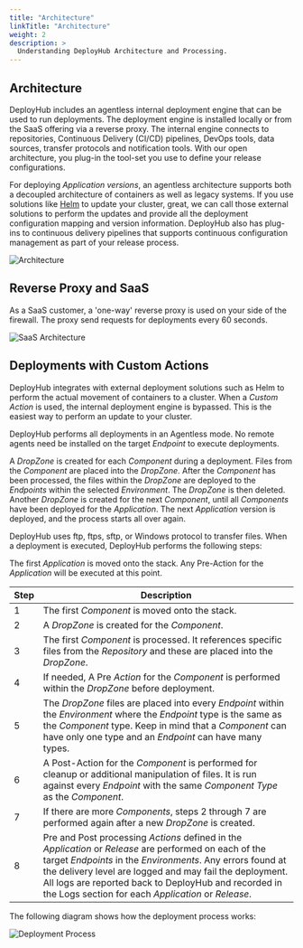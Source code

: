 ```yaml
---
title: "Architecture"
linkTitle: "Architecture"
weight: 2
description: >
  Understanding DeployHub Architecture and Processing.
---
```


## Architecture

DeployHub includes an agentless internal deployment engine that can be used to run deployments. The deployment engine is installed locally or from the SaaS offering via a reverse proxy. The internal engine connects to repositories, Continuous Delivery (CI/CD) pipelines, DevOps tools, data sources, transfer protocols and notification tools. With our open architecture, you plug-in the tool-set you use to define your release configurations.

For deploying _Application versions_, an agentless architecture supports both a decoupled architecture of containers as well as legacy systems. If you use solutions like [Helm](/userguide/integrations/helm/) to update your cluster, great, we can call those external solutions to perform the updates and provide all the deployment configuration mapping and version information. DeployHub also has plug-ins to continuous delivery pipelines that supports continuous configuration management as part of your release process.

![Architecture](/userguide/images/Architecture.png)

## Reverse Proxy and SaaS

As a SaaS customer, a 'one-way' reverse proxy is used on your side of the firewall. The proxy send requests for deployments every 60 seconds.

![SaaS Architecture](/userguide/images/ReverseProxy.png)

## Deployments with Custom Actions 

DeployHub integrates with external deployment solutions such as Helm to perform the actual movement of containers to a cluster. When a _Custom Action_ is used, the internal deployment engine is bypassed. This is the easiest way to perform an update to your cluster.

DeployHub performs all deployments in an Agentless mode. No remote agents need be installed on the target _Endpoint_ to execute deployments.

A _DropZone_ is created for each _Component_ during a deployment. Files from the _Component_ are placed into the _DropZone_. After the _Component_ has been processed, the files within the _DropZone_ are deployed to the _Endpoints_ within the selected _Environment_. The _DropZone_ is then deleted. Another _DropZone_ is created for the next _Component_, until all _Components_ have been deployed for the _Application_. The next _Application_ version is deployed, and the process starts all over again.

DeployHub uses ftp, ftps, sftp, or Windows protocol to transfer files. When a deployment is executed, DeployHub performs the following steps:

The first _Application_ is moved onto the stack. Any Pre-Action for the _Application_ will be executed at this point.

| Step | Description                                                                                                                                                                                                                                 |
|------|---------------------------------------------------------------------------------------------------------------------------------------------------------------------------------------------------------------------------------------------|
| 1    | The first _Component_ is moved onto the stack.                                                                                                                                                                                              |
| 2    | A _DropZone_ is created for the _Component_.                                                                                                                                                                                                |
| 3    | The first _Component_ is processed. It references specific files from the _Repository_ and these are placed into the _DropZone_.                                                                                                            |
| 4    | If needed, A Pre _Action_ for the _Component_ is performed within the _DropZone_ before deployment.                                                                                                                                         |
| 5    | The _DropZone_ files are placed into every _Endpoint_ within the _Environment_ where the _Endpoint_ type is the same as the _Component_ type. Keep in mind that a _Component_ can have only one type and an _Endpoint_ can have many types. |
| 6    | A Post-Action for the _Component_ is performed for cleanup or additional manipulation of files. It is run against every _Endpoint_ with the same _Component Type_ as the _Component_.                                                       |
|7|If there are more _Components_, steps 2 through 7 are performed again after a new _DropZone_ is created.
|8|Pre and Post processing _Actions_ defined in the _Application_ or _Release_ are performed on each of the target _Endpoints_ in the _Environments_. Any errors found at the delivery level are logged and may fail the deployment. All logs are reported back to DeployHub and recorded in the Logs section for each _Application_ or _Release_.

The following diagram shows how the deployment process works:

![Deployment Process](/userguide/images/ProcessFlow.jpg)
